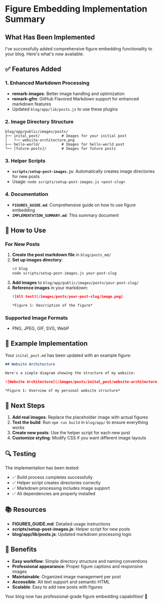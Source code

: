 # Figure Embedding Implementation Summary

## What Has Been Implemented

I've successfully added comprehensive figure embedding functionality to your blog. Here's what's now available:

## ✅ Features Added

### 1. Enhanced Markdown Processing
- **remark-images**: Better image handling and optimization
- **remark-gfm**: GitHub Flavored Markdown support for enhanced markdown features
- Updated `blog/app/lib/posts.js` to use these plugins

### 2. Image Directory Structure
```
blog/app/public/images/posts/
├── inital_post/          # Images for your initial post
│   └── website-architecture.png
├── hello-world/          # Images for hello-world post
└── [future-posts]/       # Images for future posts
```

### 3. Helper Scripts
- **`scripts/setup-post-images.js`**: Automatically creates image directories for new posts
- Usage: `node scripts/setup-post-images.js <post-slug>`

### 4. Documentation
- **`FIGURES_GUIDE.md`**: Comprehensive guide on how to use figure embedding
- **`IMPLEMENTATION_SUMMARY.md`**: This summary document

## 🔧 How to Use

### For New Posts

1. **Create the post markdown file** in `blog/posts_md/`
2. **Set up images directory**:
   ```bash
   cd blog
   node scripts/setup-post-images.js your-post-slug
   ```
3. **Add images** to `blog/app/public/images/posts/your-post-slug/`
4. **Reference images** in your markdown:
   ```markdown
   ![Alt text](/images/posts/your-post-slug/image.png)
   
   *Figure 1: Description of the figure*
   ```

### Supported Image Formats
- PNG, JPEG, GIF, SVG, WebP

## 📝 Example Implementation

Your `inital_post.md` has been updated with an example figure:

```markdown
## Website Architecture

Here's a simple diagram showing the structure of my website:

![Website Architecture](/images/posts/inital_post/website-architecture.png)

*Figure 1: Overview of my personal website structure*
```

## 🚀 Next Steps

1. **Add real images**: Replace the placeholder image with actual figures
2. **Test the build**: Run `npm run build` in `blog/app/` to ensure everything works
3. **Create new posts**: Use the helper script for each new post
4. **Customize styling**: Modify CSS if you want different image layouts

## 🔍 Testing

The implementation has been tested:
- ✅ Build process completes successfully
- ✅ Helper script creates directories correctly
- ✅ Markdown processing includes image support
- ✅ All dependencies are properly installed

## 📚 Resources

- **FIGURES_GUIDE.md**: Detailed usage instructions
- **scripts/setup-post-images.js**: Helper script for new posts
- **blog/app/lib/posts.js**: Updated markdown processing logic

## 🎯 Benefits

- **Easy workflow**: Simple directory structure and naming conventions
- **Professional appearance**: Proper figure captions and responsive images
- **Maintainable**: Organized image management per post
- **Accessible**: Alt text support and semantic HTML
- **Scalable**: Easy to add new posts with figures

Your blog now has professional-grade figure embedding capabilities! 🎉
